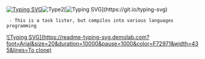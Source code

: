 [![Typing SVG](https://readme-typing-svg.demolab.com?font=Fira+Code&size=25&pause=1000&color=F7C36E&center=true&vCenter=true&width=435&lines=Task+Lister;In+differents+languages)](https://git.io/typing-svg)![Type2](https://img1.picmix.com/output/stamp/normal/1/3/4/6/606431_8140b.gif)[![Typing SVG](https://readme-typing-svg.demolab.com?font=Arial&size=20&duration=10000&pause=1000&color=F77171&width=435&lines=Description:)](https://git.io/typing-svg)
```
 - This is a task lister, but compiles into various languages programming
```
[![Typing SVG](https://readme-typing-svg.demolab.com?font=Arial&size=20&duration=10000&pause=1000&color=F72971&width=435&lines=To clone)](https://git.io/typing-svg)